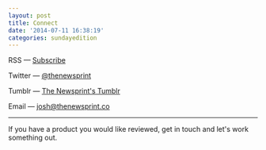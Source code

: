 ```yaml
---
layout: post
title: Connect
date: '2014-07-11 16:38:19'
categories: sundayedition
---
```


RSS — [Subscribe](http://feedpress.me/thenewsprint)

Twitter — [@thenewsprint](http://twitter.com/thenewsprint)

Tumblr — [The Newsprint's Tumblr](http://thenewsprintco.tumblr.com)

Email — josh@thenewsprint.co

---

If you have a product you would like reviewed, get in touch and let's work something out.